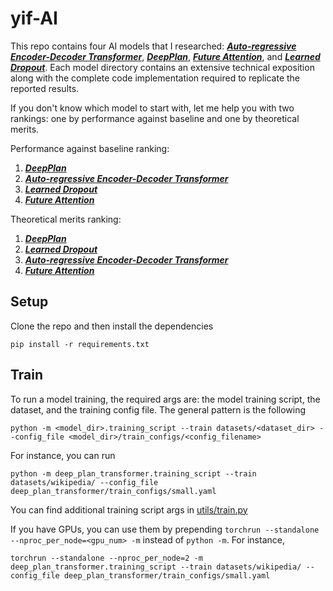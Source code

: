 # yif-AI

This repo contains four AI models that I researched: [***Auto-regressive Encoder-Decoder Transformer***](autoregressive_encoder_decoder_transformer/), [***DeepPlan***](deep_plan_transformer/), [***Future Attention***](future_attention/), and [***Learned Dropout***](learned_dropout/). Each model directory contains an extensive technical exposition along with the complete code implementation required to replicate the reported results.

If you don't know which model to start with, let me help you with two rankings: one by performance against baseline and one by theoretical merits.

Performance against baseline ranking:
1. [***DeepPlan***](deep_plan_transformer/)
2. [***Auto-regressive Encoder-Decoder Transformer***](autoregressive_encoder_decoder_transformer/)
3. [***Learned Dropout***](learned_dropout/)
4. [***Future Attention***](future_attention/)

Theoretical merits ranking:
1. [***DeepPlan***](deep_plan_transformer/)
2. [***Learned Dropout***](learned_dropout/)
3. [***Auto-regressive Encoder-Decoder Transformer***](autoregressive_encoder_decoder_transformer/)
4. [***Future Attention***](future_attention/)

## Setup

Clone the repo and then install the dependencies

```
pip install -r requirements.txt
```

## Train

To run a model training, the required args are: the model training script, the dataset, and the training config file. The general pattern is the following

```
python -m <model_dir>.training_script --train datasets/<dataset_dir> --config_file <model_dir>/train_configs/<config_filename>
```

For instance, you can run

```
python -m deep_plan_transformer.training_script --train datasets/wikipedia/ --config_file deep_plan_transformer/train_configs/small.yaml
```

You can find additional training script args in [utils/train.py](utils/train.py)

If you have GPUs, you can use them by prepending `torchrun --standalone --nproc_per_node=<gpu_num> -m` instead of `python -m`. For instance,

```
torchrun --standalone --nproc_per_node=2 -m deep_plan_transformer.training_script --train datasets/wikipedia/ --config_file deep_plan_transformer/train_configs/small.yaml
```
